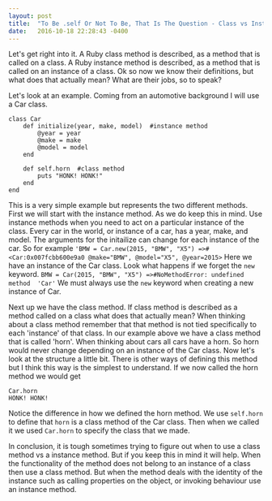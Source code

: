 ```yaml
---
layout: post
title:  "To Be .self Or Not To Be, That Is The Question - Class vs Instance Methods"
date:   2016-10-18 22:28:43 -0400
---
```



Let's get right into it.  A Ruby class method is described, as a method that is called on a class.  A Ruby instance method is described, as a method that is called on an instance of a class.  Ok so now we know their definitions, but what does that actually mean?  What are their jobs, so to speak?  

Let's look at an example.  Coming from an automotive background I will use a Car class.

```
class Car
    def initialize(year, make, model)  #instance method
        @year = year
        @make = make
        @model = model
    end
    
    def self.horn  #class method
        puts "HONK! HONK!"
    end
end
```

This is a very simple example but represents the two different methods.  First we will start with the instance method.  As we do keep this in mind.  Use instance methods when you need to act on a particular instance of the class.  Every car in the world, or instance of a car, has a year, make, and model.  The arguments for the initailize can change for each instance of the car.  So for example
`'BMW = Car.new(2015, "BMW", "X5") =>#<Car:0x007fcbb600e9a0 @make="BMW", @model="X5", @year=2015>`
Here we have an instance of the Car class.  Look what happens if we forget the `new` keyword.
`BMW = Car(2015, "BMW", "X5") =>#NoMethodError: undefined method  'Car'`
We must always use the `new` keyword when creating a new instance of Car.

Next up we have the class method.  If class method is described as a method called on a class what does that actually mean?  When thinking about a class method remember that that method is not tied specifically to each 'instance' of that class.  In our example above we have a class method that is called 'horn'.  When thinking about cars all cars have a horn.  So horn would never change depending on an instance of the Car class. Now let's look at the structure a little bit.  There is other ways of defining this method but I think this way is the simplest to understand.  If we now called the horn method we would get
```
Car.horn
HONK! HONK!
```
Notice the difference in how we defined the horn method.  We use `self.horn` to define that `horn` is a class method of the Car class.  Then when we called it we used `Car.horn` to specify the class that we made.

In conclusion, it is tough sometimes trying to figure out when to use a class method vs a instance method.  But if you keep this in mind it will help.  When the functionality of the method does not belong to an instance of a class then use a class method.  But when the method deals with the identity of the instance such as calling properties on the object, or invoking behaviour use an instance method.
